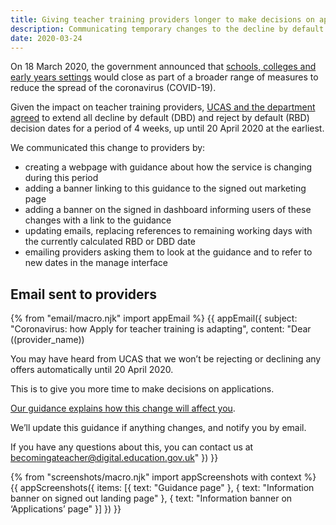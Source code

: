```yaml
---
title: Giving teacher training providers longer to make decisions on applications because of coronavirus (COVID-19)
description: Communicating temporary changes to the decline by default and reject by default decision dates.
date: 2020-03-24
---
```


On 18 March 2020, the government announced that [schools, colleges and early years settings](https://www.gov.uk/government/news/schools-colleges-and-early-years-settings-to-close) would close as part of a broader range of measures to reduce the spread of the coronavirus (COVID-19).

Given the impact on teacher training providers, [UCAS and the department agreed](/apply-for-teacher-training/ucas/coronavirus) to extend all decline by default (DBD) and reject by default (RBD) decision dates for a period of 4 weeks, up until 20 April 2020 at the earliest.

We communicated this change to providers by:

* creating a webpage with guidance about how the service is changing during this period
* adding a banner linking to this guidance to the signed out marketing page
* adding a banner on the signed in dashboard informing users of these changes with a link to the guidance
* updating emails, replacing references to remaining working days with the currently calculated RBD or DBD date
* emailing providers asking them to look at the guidance and to refer to new dates in the manage interface

## Email sent to providers

{% from "email/macro.njk" import appEmail %}
{{ appEmail({
  subject: "Coronavirus: how Apply for teacher training is adapting",
  content: "Dear ((provider_name))

  You may have heard from UCAS that we won’t be rejecting or declining any offers automatically until 20 April 2020.

  This is to give you more time to make decisions on applications.

  [Our guidance explains how this change will affect you](http://www.apply-for-teacher-traning.education.gov.uk/provider/covid-19-guidance).

  We’ll update this guidance if anything changes, and notify you by email.

  If you have any questions about this, you can contact us at <becomingateacher@digital.education.gov.uk>"
}) }}

{% from "screenshots/macro.njk" import appScreenshots with context %}
{{ appScreenshots({
  items: [{
    text: "Guidance page"
  }, {
    text: "Information banner on signed out landing page"
  }, {
    text: "Information banner on ‘Applications’ page"
  }]
}) }}
